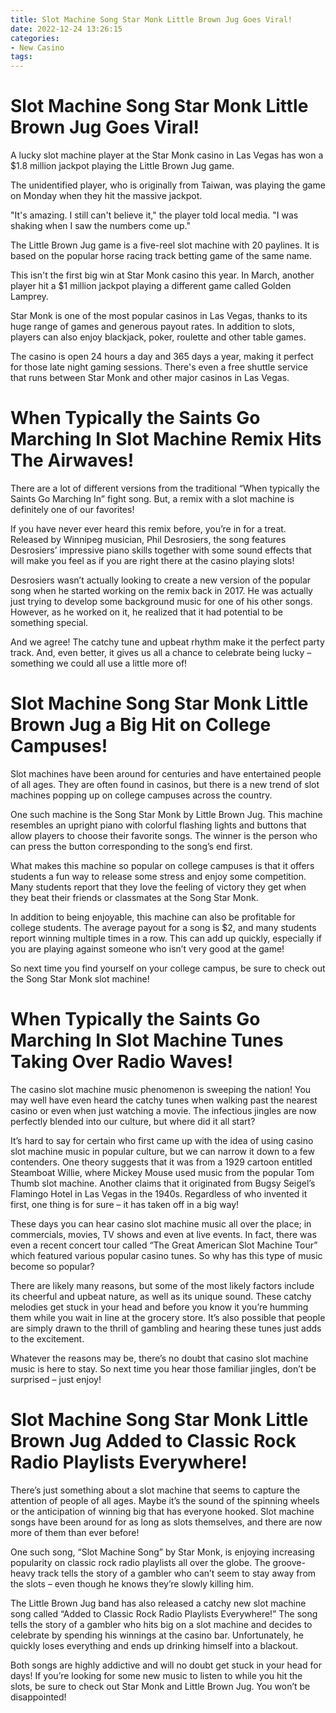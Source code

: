 ```yaml
---
title: Slot Machine Song Star Monk Little Brown Jug Goes Viral!
date: 2022-12-24 13:26:15
categories:
- New Casino
tags:
---
```



#  Slot Machine Song Star Monk Little Brown Jug Goes Viral!

A lucky slot machine player at the Star Monk casino in Las Vegas has won a $1.8 million jackpot playing the Little Brown Jug game.

The unidentified player, who is originally from Taiwan, was playing the game on Monday when they hit the massive jackpot.

"It's amazing. I still can't believe it," the player told local media. "I was shaking when I saw the numbers come up."

The Little Brown Jug game is a five-reel slot machine with 20 paylines. It is based on the popular horse racing track betting game of the same name.

This isn't the first big win at Star Monk casino this year. In March, another player hit a $1 million jackpot playing a different game called Golden Lamprey.

Star Monk is one of the most popular casinos in Las Vegas, thanks to its huge range of games and generous payout rates. In addition to slots, players can also enjoy blackjack, poker, roulette and other table games.

The casino is open 24 hours a day and 365 days a year, making it perfect for those late night gaming sessions. There's even a free shuttle service that runs between Star Monk and other major casinos in Las Vegas.

#  When Typically the Saints Go Marching In Slot Machine Remix Hits The Airwaves!

There are a lot of different versions from the traditional “When typically the Saints Go Marching In” fight song. But, a remix with a slot machine is definitely one of our favorites!

If you have never ever heard this remix before, you’re in for a treat. Released by Winnipeg musician, Phil Desrosiers, the song features Desrosiers’ impressive piano skills together with some sound effects that will make you feel as if you are right there at the casino playing slots!

Desrosiers wasn’t actually looking to create a new version of the popular song when he started working on the remix back in 2017. He was actually just trying to develop some background music for one of his other songs. However, as he worked on it, he realized that it had potential to be something special.

And we agree! The catchy tune and upbeat rhythm make it the perfect party track. And, even better, it gives us all a chance to celebrate being lucky – something we could all use a little more of!

#  Slot Machine Song Star Monk Little Brown Jug a Big Hit on College Campuses!

Slot machines have been around for centuries and have entertained people of all ages. They are often found in casinos, but there is a new trend of slot machines popping up on college campuses across the country.

One such machine is the Song Star Monk by Little Brown Jug. This machine resembles an upright piano with colorful flashing lights and buttons that allow players to choose their favorite songs. The winner is the person who can press the button corresponding to the song’s end first.

What makes this machine so popular on college campuses is that it offers students a fun way to release some stress and enjoy some competition. Many students report that they love the feeling of victory they get when they beat their friends or classmates at the Song Star Monk.

In addition to being enjoyable, this machine can also be profitable for college students. The average payout for a song is $2, and many students report winning multiple times in a row. This can add up quickly, especially if you are playing against someone who isn’t very good at the game!

So next time you find yourself on your college campus, be sure to check out the Song Star Monk slot machine!

#  When Typically the Saints Go Marching In Slot Machine Tunes Taking Over Radio Waves!

The casino slot machine music phenomenon is sweeping the nation! You may well have even heard the catchy tunes when walking past the nearest casino or even when just watching a movie. The infectious jingles are now perfectly blended into our culture, but where did it all start?

It’s hard to say for certain who first came up with the idea of using casino slot machine music in popular culture, but we can narrow it down to a few contenders. One theory suggests that it was from a 1929 cartoon entitled Steamboat Willie, where Mickey Mouse used music from the popular Tom Thumb slot machine. Another claims that it originated from Bugsy Seigel’s Flamingo Hotel in Las Vegas in the 1940s. Regardless of who invented it first, one thing is for sure – it has taken off in a big way!

These days you can hear casino slot machine music all over the place; in commercials, movies, TV shows and even at live events. In fact, there was even a recent concert tour called “The Great American Slot Machine Tour” which featured various popular casino tunes. So why has this type of music become so popular?

There are likely many reasons, but some of the most likely factors include its cheerful and upbeat nature, as well as its unique sound. These catchy melodies get stuck in your head and before you know it you’re humming them while you wait in line at the grocery store. It’s also possible that people are simply drawn to the thrill of gambling and hearing these tunes just adds to the excitement.

Whatever the reasons may be, there’s no doubt that casino slot machine music is here to stay. So next time you hear those familiar jingles, don’t be surprised – just enjoy!

#  Slot Machine Song Star Monk Little Brown Jug Added to Classic Rock Radio Playlists Everywhere!

There’s just something about a slot machine that seems to capture the attention of people of all ages. Maybe it’s the sound of the spinning wheels or the anticipation of winning big that has everyone hooked. Slot machine songs have been around for as long as slots themselves, and there are now more of them than ever before!

One such song, “Slot Machine Song” by Star Monk, is enjoying increasing popularity on classic rock radio playlists all over the globe. The groove-heavy track tells the story of a gambler who can’t seem to stay away from the slots – even though he knows they’re slowly killing him.

The Little Brown Jug band has also released a catchy new slot machine song called “Added to Classic Rock Radio Playlists Everywhere!” The song tells the story of a gambler who hits big on a slot machine and decides to celebrate by spending his winnings at the casino bar. Unfortunately, he quickly loses everything and ends up drinking himself into a blackout.

Both songs are highly addictive and will no doubt get stuck in your head for days! If you’re looking for some new music to listen to while you hit the slots, be sure to check out Star Monk and Little Brown Jug. You won’t be disappointed!